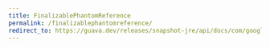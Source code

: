 ```yaml
---
title: FinalizablePhantomReference
permalink: /finalizablephantomreference/
redirect_to: https://guava.dev/releases/snapshot-jre/api/docs/com/google/common/base/FinalizablePhantomReference.html
---
```

